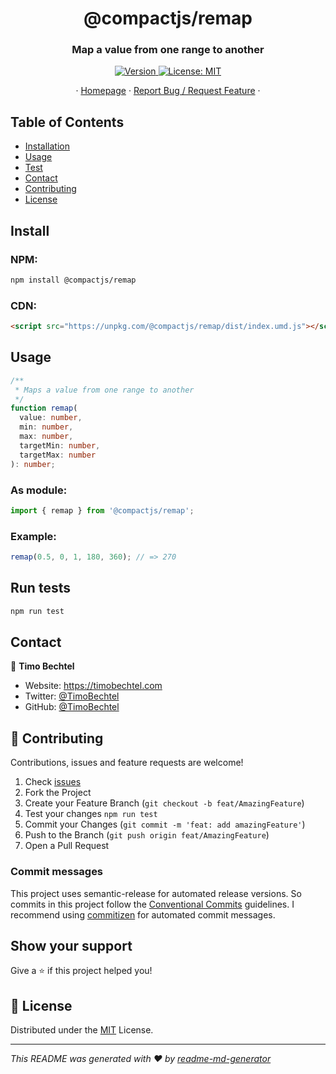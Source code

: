 <h1 align="center">@compactjs/remap</h1>
<h3 align="center">Map a value from one range to another</h3>
<p align="center">
  <a href="https://www.npmjs.com/package/@compactjs/remap" target="_blank">
    <img alt="Version" src="https://img.shields.io/npm/v/@compactjs/remap.svg">
  </a>
  <a href="https://github.com/CompactJS/remap/blob/main/LICENSE" target="_blank">
    <img alt="License: MIT" src="https://img.shields.io/github/license/compactjs/remap" />
  </a>
</p>
<p align="center">
  ·
  <a href="https://github.com/CompactJS/remap#readme">Homepage</a>
  ·
  <a href="https://github.com/CompactJS/remap/issues">Report Bug / Request Feature</a>
  ·
</p>

## Table of Contents

- [Installation](#Install)
- [Usage](#usage)
- [Test](#run-tests)
- [Contact](#contact)
- [Contributing](#Contributing)
- [License](#license)

## Install

### NPM:

```sh
npm install @compactjs/remap
```

### CDN:

```html
<script src="https://unpkg.com/@compactjs/remap/dist/index.umd.js"></script>
```

## Usage

```typescript
/**
 * Maps a value from one range to another
 */
function remap(
  value: number,
  min: number,
  max: number,
  targetMin: number,
  targetMax: number
): number;
```

### As module:

```javascript
import { remap } from '@compactjs/remap';
```

### Example:

```javascript
remap(0.5, 0, 1, 180, 360); // => 270
```

## Run tests

```sh
npm run test
```

## Contact

👤 **Timo Bechtel**

- Website: https://timobechtel.com
- Twitter: [@TimoBechtel](https://twitter.com/TimoBechtel)
- GitHub: [@TimoBechtel](https://github.com/TimoBechtel)

## 🤝 Contributing

Contributions, issues and feature requests are welcome!<br />

1. Check [issues](https://github.com/CompactJS/remap/issues)
1. Fork the Project
1. Create your Feature Branch (`git checkout -b feat/AmazingFeature`)
1. Test your changes `npm run test`
1. Commit your Changes (`git commit -m 'feat: add amazingFeature'`)
1. Push to the Branch (`git push origin feat/AmazingFeature`)
1. Open a Pull Request

### Commit messages

This project uses semantic-release for automated release versions. So commits in this project follow the [Conventional Commits](https://www.conventionalcommits.org/en/v1.0.0-beta.2/) guidelines. I recommend using [commitizen](https://github.com/commitizen/cz-cli) for automated commit messages.

## Show your support

Give a ⭐️ if this project helped you!

## 📝 License

Distributed under the [MIT](https://github.com/CompactJS/remap/blob/main/LICENSE) License.

---

_This README was generated with ❤️ by [readme-md-generator](https://github.com/kefranabg/readme-md-generator)_
